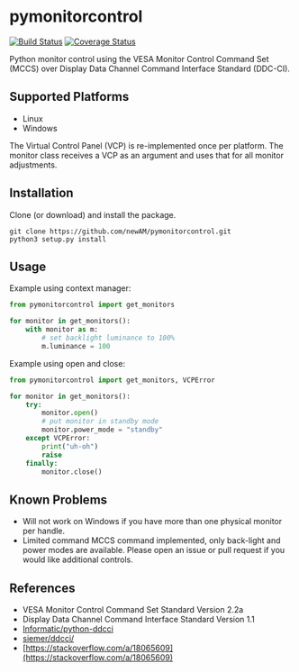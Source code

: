 # pymonitorcontrol

[![Build Status](https://travis-ci.org/newAM/pymonitorcontrol.svg?branch=master)](https://travis-ci.org/newAM/pymonitorcontrol)
[![Coverage Status](https://coveralls.io/repos/github/newAM/pymonitorcontrol/badge.svg?branch=master)](https://coveralls.io/github/newAM/pymonitorcontrol?branch=master)

Python monitor control using the VESA Monitor Control Command Set (MCCS) over Display Data Channel Command Interface Standard (DDC-CI).

## Supported Platforms
* Linux
* Windows

The Virtual Control Panel (VCP) is re-implemented once per platform.  The monitor class receives a VCP as an argument and uses that for all monitor adjustments.

## Installation
Clone (or download) and install the package.
```
git clone https://github.com/newAM/pymonitorcontrol.git
python3 setup.py install
```

## Usage
Example using context manager:
```Python
from pymonitorcontrol import get_monitors

for monitor in get_monitors():
    with monitor as m:
        # set backlight luminance to 100%
        m.luminance = 100
```

Example using open and close:
```Python
from pymonitorcontrol import get_monitors, VCPError

for monitor in get_monitors():
    try:
        monitor.open()
        # put monitor in standby mode
        monitor.power_mode = "standby"
    except VCPError:
        print("uh-oh")
        raise
    finally:
        monitor.close()
```

## Known Problems
* Will not work on Windows if you have more than one physical monitor per handle.
* Limited command MCCS command implemented, only back-light and power modes are available.  Please open an issue or pull request if you would like additional controls.

## References
* VESA Monitor Control Command Set Standard Version 2.2a
* Display Data Channel Command Interface Standard Version 1.1
* [Informatic/python-ddcci](https://github.com/Informatic/python-ddcci)
* [siemer/ddcci/](https://github.com/siemer/ddcci/)
* [https://stackoverflow.com/a/18065609](https://stackoverflow.com/a/18065609)
